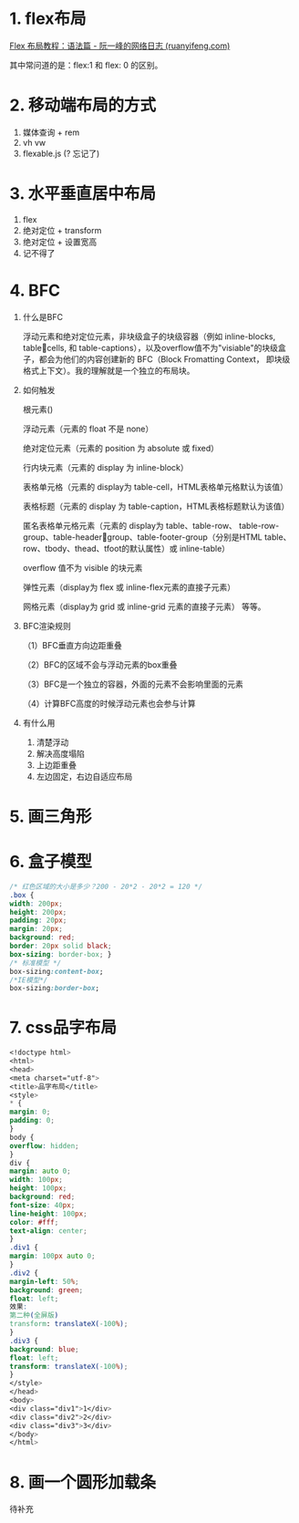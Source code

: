# 1. flex布局

[Flex 布局教程：语法篇 - 阮一峰的网络日志 (ruanyifeng.com)](https://ruanyifeng.com/blog/2015/07/flex-grammar.html)

其中常问道的是：flex:1 和 flex: 0 的区别。

# 2. 移动端布局的方式

1. 媒体查询 + rem
2. vh vw
3. flexable.js (? 忘记了)

# 3. 水平垂直居中布局

1. flex
2. 绝对定位 + transform
3. 绝对定位 + 设置宽高
4. 记不得了

# 4. BFC

1. 什么是BFC

   浮动元素和绝对定位元素，非块级盒子的块级容器（例如 inline-blocks, tablecells, 和 table-captions），以及overflow值不为"visiable"的块级盒子，都会为他们的内容创建新的 BFC（Block Fromatting Context， 即块级格式上下文）。我的理解就是一个独立的布局块。

2. 如何触发

   根元素() 

   浮动元素（元素的 float 不是 none） 

   绝对定位元素（元素的 position 为 absolute 或 fixed） 

   行内块元素（元素的 display 为 inline-block） 

   表格单元格（元素的 display为 table-cell，HTML表格单元格默认为该值） 

   表格标题（元素的 display 为 table-caption，HTML表格标题默认为该值） 

   匿名表格单元格元素（元素的 display为 table、table-row、 table-row-group、table-headergroup、table-footer-group（分别是HTML table、row、tbody、thead、tfoot的默认属性）或 inline-table） 

   overflow 值不为 visible 的块元素 

   弹性元素（display为 flex 或 inline-flex元素的直接子元素） 

   网格元素（display为 grid 或 inline-grid 元素的直接子元素） 等等。

3. BFC渲染规则

   （1）BFC垂直方向边距重叠 

   （2）BFC的区域不会与浮动元素的box重叠 

   （3）BFC是一个独立的容器，外面的元素不会影响里面的元素 

   （4）计算BFC高度的时候浮动元素也会参与计算

4. 有什么用

   1. 清楚浮动
   2. 解决高度塌陷
   3. 上边距重叠
   4. 左边固定，右边自适应布局

# 5. 画三角形

# 6. 盒子模型

```css
/* 红色区域的大小是多少？200 - 20*2 - 20*2 = 120 */
.box {
width: 200px;
height: 200px;
padding: 20px;
margin: 20px;
background: red;
border: 20px solid black;
box-sizing: border-box; }
/* 标准模型 */
box-sizing:content-box;
/*IE模型*/
box-sizing:border-box;

```

# 7. css品字布局

```css
<!doctype html>
<html>
<head>
<meta charset="utf-8">
<title>品字布局</title>
<style>
* {
margin: 0;
padding: 0;
}
body {
overflow: hidden;
}
div {
margin: auto 0;
width: 100px;
height: 100px;
background: red;
font-size: 40px;
line-height: 100px;
color: #fff;
text-align: center;
}
.div1 {
margin: 100px auto 0;
}
.div2 {
margin-left: 50%;
background: green;
float: left;
效果:
第二种(全屏版)
transform: translateX(-100%);
}
.div3 {
background: blue;
float: left;
transform: translateX(-100%);
}
</style>
</head>
<body>
<div class="div1">1</div>
<div class="div2">2</div>
<div class="div3">3</div>
</body>
</html>
```

# 8. 画一个圆形加载条

待补充








